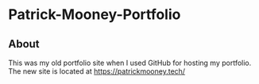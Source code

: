 # Patrick-Mooney-Portfolio

## About

This was my old portfolio site when I used GitHub for hosting my portfolio. The new site is located at https://patrickmooney.tech/
